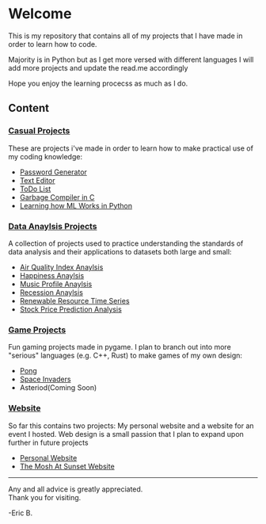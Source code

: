 # Welcome
This is my repository that contains all of my projects that I have made in order to learn how to code.

Majority is in Python but as I get more versed with different languages I will add more projects and update the read.me accordingly

Hope you enjoy the learning procecss as much as I do.

## Content
### [Casual Projects](https://github.com/Beep2049/Learning-V.2/tree/main/Casual%20Projects)

These are projects i've made in order to learn how to make practical use of my coding knowledge:

- [Password Generator](https://github.com/Beep2049/Learning-V.2/tree/main/Casual%20Projects/Password%20Generator)
- [Text Editor](https://github.com/Beep2049/Learning-V.2/tree/main/Casual%20Projects/Text%20Editor)
- [ToDo List](https://github.com/Beep2049/Learning-V.2/tree/main/Casual%20Projects/Todo-list-project)
- [Garbage Compiler in C](https://github.com/Beep2049/Learning-V.2/tree/main/Casual%20Projects/Garbage%20Compiler%20in%20C)
- [Learning how ML Works in Python](https://github.com/Beep2049/Learning-V.2/tree/main/Casual%20Projects/Learning%20How%20ML's%20Work%20with%20Python)

### [Data Anaylsis Projects](https://github.com/Beep2049/Learning-V.2/tree/main/Data%20Analysis%20Projects)

A collection of projects used to practice understanding the standards of data analysis and their applications to datasets both large and small:

- [Air Quality Index Anaylsis](https://github.com/Beep2049/Learning-V.2/tree/main/Data%20Analysis%20Projects/Air%20Quality%20Index%20Analysis)
- [Happiness Anaylsis](https://github.com/Beep2049/Learning-V.2/tree/main/Data%20Analysis%20Projects/Happiness%20Analysis)
- [Music Profile Anaylsis](https://github.com/Beep2049/Learning-V.2/tree/main/Data%20Analysis%20Projects/Music%20Profile%20Analysis)
- [Recession Anaylsis](https://github.com/Beep2049/Learning-V.2/tree/main/Data%20Analysis%20Projects/Recession%20Anaylsis)
- [Renewable Resource Time Series](https://github.com/Beep2049/Learning-V.2/tree/main/Data%20Analysis%20Projects/Renewable%20Resource%20Time%20Series)
- [Stock Price Prediction Analysis](https://github.com/Beep2049/Learning-V.2/tree/main/Data%20Analysis%20Projects/Stock%20Price%20Prediction%20Analysis)


### [Game Projects](https://github.com/Beep2049/Learning-V.2/tree/main/Data%20Analysis%20Projects)

Fun gaming projects made in pygame. I plan to branch out into more "serious" languages (e.g. C++, Rust) to make games of my own design:

- [Pong](https://github.com/Beep2049/Learning-V.2/tree/main/Game%20Projects/Pong)
- [Space Invaders](https://github.com/Beep2049/Learning-V.2/tree/main/Game%20Projects/Space%20Invaders)
- Asteriod(Coming Soon)

### [Website](https://github.com/Beep2049/Learning-V.2/tree/main/Website%20Projects)

So far this contains two projects: My personal website and a website for an event I hosted. Web design is a small passion that I plan to expand upon further in future projects

- [Personal Website](https://github.com/Beep2049/Learning-V.2/tree/main/Website%20Projects/website_2)
- [The Mosh At Sunset Website](https://github.com/Beep2049/Learning-V.2/tree/main/Website%20Projects/the_mosh_at_sunset_website)


---
Any and all advice is greatly appreciated. 
<br>
Thank you for visiting.

-Eric B.
